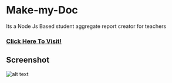 # Make-my-Doc
Its a Node Js Based student aggregate report creator for teachers

### [Click Here To Visit!](https://make-my-doc-4919.herokuapp.com)


## Screenshot
![alt text](https://i.imgur.com/mnYs5hE.jpg)
